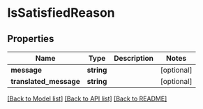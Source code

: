 # IsSatisfiedReason

## Properties

 Name                   | Type       | Description | Notes      
------------------------|------------|-------------|------------
 **message**            | **string** |             | [optional] 
 **translated_message** | **string** |             | [optional] 

[[Back to Model list]](../README.md#documentation-for-models) [[Back to API list]](../README.md#documentation-for-api-endpoints) [[Back to README]](../README.md)


